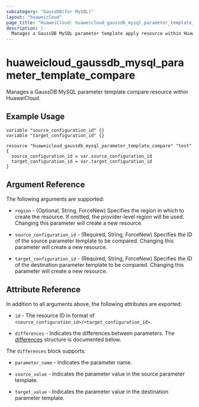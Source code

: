 ```yaml
---
subcategory: "GaussDB(for MySQL)"
layout: "huaweicloud"
page_title: "HuaweiCloud: huaweicloud_gaussdb_mysql_parameter_template_compare"
description: |-
  Manages a GaussDB MySQL parameter template apply resource within HuaweiCloud.
---
```


# huaweicloud_gaussdb_mysql_parameter_template_compare

Manages a GaussDB MySQL parameter template compare resource within HuaweiCloud.

## Example Usage

```hcl
variable "source_configuration_id" {}
variable "target_configuration_id" {}

resource "huaweicloud_gaussdb_mysql_parameter_template_compare" "test" {
  source_configuration_id = var.source_configuration_id
  target_configuration_id = var.target_configuration_id
}
```

## Argument Reference

The following arguments are supported:

* `region` - (Optional, String, ForceNew) Specifies the region in which to create the resource.
  If omitted, the provider-level region will be used. Changing this parameter will create a new resource.

* `source_configuration_id` - (Required, String, ForceNew) Specifies the ID of the source parameter template to be
  compared. Changing this parameter will create a new resource.

* `target_configuration_id` - (Required, String, ForceNew) Specifies the ID of the destination parameter template to be
  compared. Changing this parameter will create a new resource.

## Attribute Reference

In addition to all arguments above, the following attributes are exported:

* `id` - The resource ID in format of `<source_configuration_id>/<target_configuration_id>`.

* `differences` - Indicates the differences between parameters.
  The [differences](#differences_struct) structure is documented below.

<a name="differences_struct"></a>
The `differences` block supports:

* `parameter_name` -  Indicates the parameter name.

* `source_value` -  Indicates the parameter value in the source parameter template.

* `target_value` -  Indicates the parameter value in the destination parameter template.
